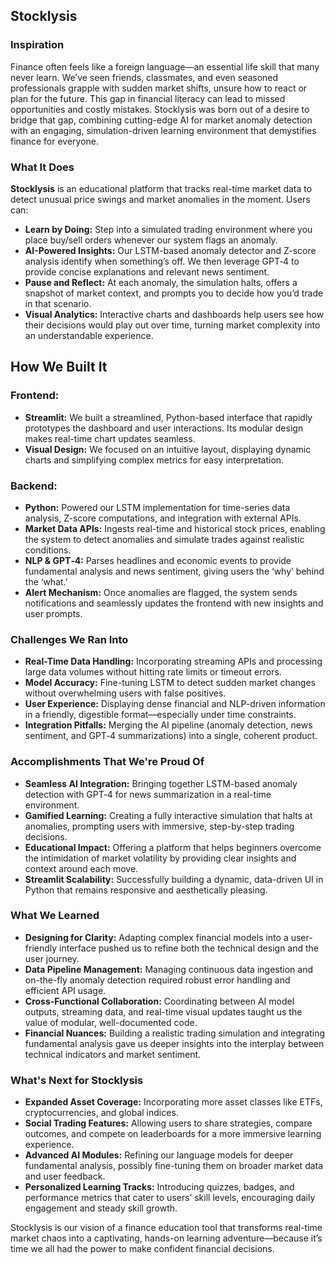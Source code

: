 ## Stocklysis
### Inspiration
Finance often feels like a foreign language—an essential life skill that many never learn. We’ve seen friends, classmates, and even seasoned professionals grapple with sudden market shifts, unsure how to react or plan for the future. This gap in financial literacy can lead to missed opportunities and costly mistakes. Stocklysis was born out of a desire to bridge that gap, combining cutting-edge AI for market anomaly detection with an engaging, simulation-driven learning environment that demystifies finance for everyone.
  
### What It Does
**Stocklysis** is an educational platform that tracks real-time market data to detect unusual price swings and market anomalies in the moment. Users can:
  
- **Learn by Doing:** Step into a simulated trading environment where you place buy/sell orders whenever our system flags an anomaly.
- **AI-Powered Insights:** Our LSTM-based anomaly detector and Z-score analysis identify when something’s off. We then leverage GPT‑4 to provide concise explanations and relevant news sentiment.
- **Pause and Reflect:** At each anomaly, the simulation halts, offers a snapshot of market context, and prompts you to decide how you’d trade in that scenario.
- **Visual Analytics:** Interactive charts and dashboards help users see how their decisions would play out over time, turning market complexity into an understandable experience.


## How We Built It
### Frontend:

- **Streamlit:** We built a streamlined, Python-based interface that rapidly prototypes the dashboard and user interactions. Its modular design makes real-time chart updates seamless.
- **Visual Design:** We focused on an intuitive layout, displaying dynamic charts and simplifying complex metrics for easy interpretation.

### Backend:

- **Python:** Powered our LSTM implementation for time-series data analysis, Z-score computations, and integration with external APIs.
- **Market Data APIs:** Ingests real-time and historical stock prices, enabling the system to detect anomalies and simulate trades against realistic conditions.
- **NLP & GPT‑4:** Parses headlines and economic events to provide fundamental analysis and news sentiment, giving users the ‘why’ behind the ‘what.’
- **Alert Mechanism:** Once anomalies are flagged, the system sends notifications and seamlessly updates the frontend with new insights and user prompts.


### Challenges We Ran Into  
- **Real-Time Data Handling:** Incorporating streaming APIs and processing large data volumes without hitting rate limits or timeout errors.
- **Model Accuracy:** Fine-tuning LSTM to detect sudden market changes without overwhelming users with false positives.
- **User Experience:** Displaying dense financial and NLP-driven information in a friendly, digestible format—especially under time constraints.
- **Integration Pitfalls:** Merging the AI pipeline (anomaly detection, news sentiment, and GPT‑4 summarizations) into a single, coherent product.

### Accomplishments That We're Proud Of
- **Seamless AI Integration:** Bringing together LSTM-based anomaly detection with GPT‑4 for news summarization in a real-time environment.
- **Gamified Learning:** Creating a fully interactive simulation that halts at anomalies, prompting users with immersive, step-by-step trading decisions.
- **Educational Impact:** Offering a platform that helps beginners overcome the intimidation of market volatility by providing clear insights and context around each move.
- **Streamlit Scalability:** Successfully building a dynamic, data-driven UI in Python that remains responsive and aesthetically pleasing.

### What We Learned
- **Designing for Clarity:** Adapting complex financial models into a user-friendly interface pushed us to refine both the technical design and the user journey.
- **Data Pipeline Management:** Managing continuous data ingestion and on-the-fly anomaly detection required robust error handling and efficient API usage.
- **Cross-Functional Collaboration:** Coordinating between AI model outputs, streaming data, and real-time visual updates taught us the value of modular, well-documented code.
- **Financial Nuances:** Building a realistic trading simulation and integrating fundamental analysis gave us deeper insights into the interplay between technical indicators and market sentiment.

### What's Next for Stocklysis
- **Expanded Asset Coverage:** Incorporating more asset classes like ETFs, cryptocurrencies, and global indices.
- **Social Trading Features:** Allowing users to share strategies, compare outcomes, and compete on leaderboards for a more immersive learning experience.
- **Advanced AI Modules:** Refining our language models for deeper fundamental analysis, possibly fine-tuning them on broader market data and user feedback.
- **Personalized Learning Tracks:** Introducing quizzes, badges, and performance metrics that cater to users’ skill levels, encouraging daily engagement and steady skill growth.

Stocklysis is our vision of a finance education tool that transforms real-time market chaos into a captivating, hands-on learning adventure—because it’s time we all had the power to make confident financial decisions.

